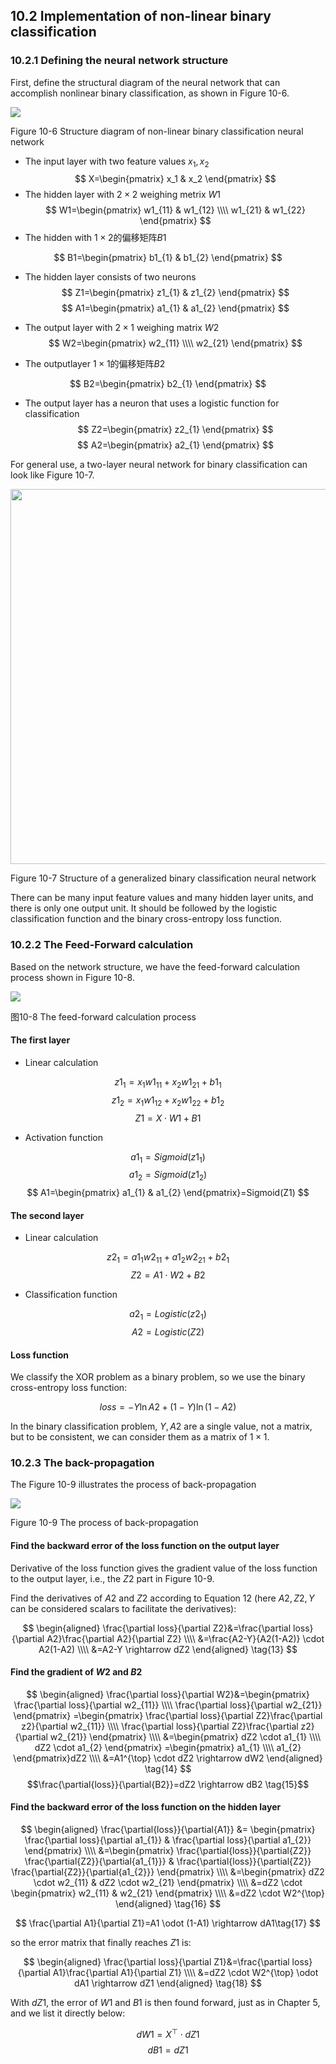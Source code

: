 <!--Copyright © Microsoft Corporation. All rights reserved.
  适用于[License](https://github.com/Microsoft/ai-edu/blob/master/LICENSE.md)版权许可-->

## 10.2 Implementation of non-linear binary classification

### 10.2.1 Defining the neural network structure

First, define the structural diagram of the neural network that can accomplish nonlinear binary classification, as shown in Figure 10-6.

<img src="https://aiedugithub4a2.blob.core.windows.net/a2-images/Images/10/xor_nn.png" />

Figure 10-6 Structure diagram of non-linear binary classification neural network

- The input layer with two feature values $x_1,x_2$
  $$
  X=\begin{pmatrix}
    x_1 & x_2
  \end{pmatrix}
  $$
- The hidden layer with $2\times 2$ weighing metrix $W1$
$$
  W1=\begin{pmatrix}
    w1_{11} & w1_{12} \\\\
    w1_{21} & w1_{22} 
  \end{pmatrix}
$$
- The hidden with $1\times 2$的偏移矩阵$B1$

$$
  B1=\begin{pmatrix}
    b1_{1} & b1_{2}
  \end{pmatrix}
$$

- The hidden layer consists of two neurons
$$
Z1=\begin{pmatrix}
  z1_{1} & z1_{2}
\end{pmatrix}
$$
$$
A1=\begin{pmatrix}
  a1_{1} & a1_{2}
\end{pmatrix}
$$
- The output layer with $2\times 1$ weighing matrix $W2$
$$
  W2=\begin{pmatrix}
    w2_{11} \\\\
    w2_{21}  
  \end{pmatrix}
$$

- The outputlayer $1\times 1$的偏移矩阵$B2$

$$
  B2=\begin{pmatrix}
    b2_{1}
  \end{pmatrix}
$$

- The output layer has a neuron that uses a logistic function for classification
$$
  Z2=\begin{pmatrix}
    z2_{1}
  \end{pmatrix}
$$
$$
  A2=\begin{pmatrix}
    a2_{1}
  \end{pmatrix}
$$

For general use, a two-layer neural network for binary classification can look like Figure 10-7.

<img src="https://aiedugithub4a2.blob.core.windows.net/a2-images/Images/10/binary_classifier.png" width="600" ch="500" />

Figure 10-7 Structure of a generalized binary classification neural network

There can be many input feature values and many hidden layer units, and there is only one output unit. It should be followed by the logistic classification function and the binary cross-entropy loss function.

### 10.2.2 The Feed-Forward calculation

Based on the network structure, we have the feed-forward calculation process shown in Figure 10-8.

<img src="https://aiedugithub4a2.blob.core.windows.net/a2-images/Images/10/binary_forward.png" />

图10-8 The feed-forward calculation process

#### The first layer 

- Linear calculation

$$
z1_{1} = x_{1} w1_{11} + x_{2} w1_{21} + b1_{1}
$$
$$
z1_{2} = x_{1} w1_{12} + x_{2} w1_{22} + b1_{2}
$$
$$
Z1 = X \cdot W1 + B1
$$

- Activation function

$$
a1_{1} = Sigmoid(z1_{1})
$$
$$
a1_{2} = Sigmoid(z1_{2})
$$
$$
A1=\begin{pmatrix}
  a1_{1} & a1_{2}
\end{pmatrix}=Sigmoid(Z1)
$$

#### The second layer

- Linear calculation

$$
z2_1 = a1_{1} w2_{11} + a1_{2} w2_{21} + b2_{1}
$$
$$
Z2 = A1 \cdot W2 + B2
$$

- Classification function

$$a2_1 = Logistic(z2_1)$$
$$A2 = Logistic(Z2)$$

#### Loss function

We classify the XOR problem as a binary problem, so we use the binary cross-entropy loss function:

$$
loss = -Y \ln A2 + (1-Y) \ln (1-A2) \tag{12}
$$

In the binary classification problem, $Y,A2$ are a single value, not a matrix, but to be consistent, we can consider them as a matrix of $1\times 1$.

### 10.2.3 The back-propagation

The Figure 10-9 illustrates the process of back-propagation

<img src="https://aiedugithub4a2.blob.core.windows.net/a2-images/Images/10/binary_backward.png" />

Figure 10-9 The process of back-propagation

#### Find the backward error of the loss function on the output layer

Derivative of the loss function gives the gradient value of the loss function to the output layer, i.e., the $Z2$ part in Figure 10-9.

Find the derivatives of $A2$ and $Z2$ according to Equation 12 (here $A2,Z2,Y$ can be considered scalars to facilitate the derivatives):

$$
\begin{aligned}
\frac{\partial loss}{\partial Z2}&=\frac{\partial loss}{\partial A2}\frac{\partial A2}{\partial Z2} \\\\
&=\frac{A2-Y}{A2(1-A2)} \cdot A2(1-A2) \\\\
&=A2-Y \rightarrow dZ2
\end{aligned}
\tag{13}
$$

#### Find the gradient of $W2$ and $B2$

$$
\begin{aligned}
\frac{\partial loss}{\partial W2}&=\begin{pmatrix}
  \frac{\partial loss}{\partial w2_{11}} \\\\
  \frac{\partial loss}{\partial w2_{21}}
\end{pmatrix}
=\begin{pmatrix}
  \frac{\partial loss}{\partial Z2}\frac{\partial z2}{\partial w2_{11}} \\\\
  \frac{\partial loss}{\partial Z2}\frac{\partial z2}{\partial w2_{21}}
\end{pmatrix}
\\\\
&=\begin{pmatrix}
  dZ2 \cdot a1_{1} \\\\
  dZ2 \cdot a1_{2} 
\end{pmatrix}
=\begin{pmatrix}
  a1_{1} \\\\ a1_{2}
\end{pmatrix}dZ2
\\\\
&=A1^{\top} \cdot dZ2 \rightarrow dW2  
\end{aligned}
\tag{14}
$$
$$\frac{\partial{loss}}{\partial{B2}}=dZ2 \rightarrow dB2 \tag{15}$$

#### Find the backward error of the loss function on the hidden layer

$$
\begin{aligned}  
\frac{\partial{loss}}{\partial{A1}} &= \begin{pmatrix}
  \frac{\partial loss}{\partial a1_{1}} & \frac{\partial loss}{\partial a1_{2}} 
\end{pmatrix}
\\\\
&=\begin{pmatrix}
\frac{\partial{loss}}{\partial{Z2}} \frac{\partial{Z2}}{\partial{a1_{1}}} & \frac{\partial{loss}}{\partial{Z2}}  \frac{\partial{Z2}}{\partial{a1_{2}}}  
\end{pmatrix}
\\\\
&=\begin{pmatrix}
dZ2 \cdot w2_{11} & dZ2 \cdot w2_{21}
\end{pmatrix}
\\\\
&=dZ2 \cdot \begin{pmatrix}
  w2_{11} & w2_{21}
\end{pmatrix}
\\\\
&=dZ2 \cdot W2^{\top}
\end{aligned}
\tag{16}
$$

$$
\frac{\partial A1}{\partial Z1}=A1 \odot (1-A1) \rightarrow dA1\tag{17}
$$

so the error matrix that finally reaches $Z1$ is:

$$
\begin{aligned}
\frac{\partial loss}{\partial Z1}&=\frac{\partial loss}{\partial A1}\frac{\partial A1}{\partial Z1}
\\\\
&=dZ2 \cdot W2^{\top} \odot dA1 \rightarrow dZ1 
\end{aligned}
\tag{18}
$$

With $dZ1$, the error of $W1$ and $B1$ is then found forward, just as in Chapter 5, and we list it directly below:

$$
dW1=X^{\top} \cdot dZ1 \tag{19}
$$
$$
dB1=dZ1 \tag{20}
$$
